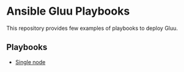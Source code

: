 Ansible Gluu Playbooks
==========

This repository provides few examples of playbooks to deploy Gluu.


Playbooks
-------

- [Single node](./single)
